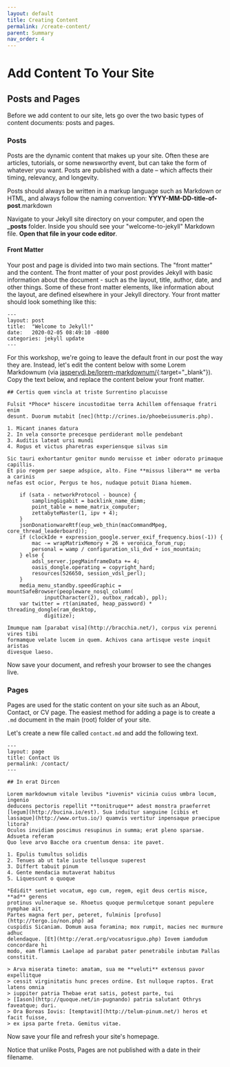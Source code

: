 ```yaml
---
layout: default
title: Creating Content
permalink: /create-content/
parent: Summary
nav_order: 4
---
```



# Add Content To Your Site

## Posts and Pages
Before we add content to our site, lets go over the two basic types of content documents: posts and pages.

### Posts
Posts are the dynamic content that makes up your site. Often these are articles, tutorials, or some newsworthy event, but can take the form of whatever you want. Posts are published with a date – which affects their timing, relevancy, and longevity.   

Posts should always be written in a markup language such as Markdown or HTML, and always follow the naming convention: **YYYY-MM-DD-title-of-post**.markdown    

Navigate to your Jekyll site directory on your computer, and open the **_posts** folder. Inside you should see your "welcome-to-jekyll" Markdown file. **Open that file in your code editor**.


#### Front Matter
Your post and page is divided into two main sections. The "front matter" and the content. The front matter of your post provides Jekyll with basic information about the document - such as the layout, title, author, date, and other things. Some of these front matter elements, like information about the layout, are defined elsewhere in your Jekyll directory. Your front matter should look something like this:    

```
---
layout: post
title:  "Welcome to Jekyll!"
date:   2020-02-05 08:49:10 -0800
categories: jekyll update
---
```
For this workshop, we're going to leave the default front in our post the way they are. Instead, let's edit the content below with some Lorem Markdownum (via [jaspervdj.be/lorem-markdownum/](https://jaspervdj.be/lorem-markdownum/){:target="_blank"}). Copy the text below, and replace the content below your front matter.    
```
## Certis quem vincla at triste Surrentino placuisse

Fulsit *Phoce* hiscere incustoditae terra Achillem offensaque fratri enim
desunt. Duorum mutabit [nec](http://crines.io/phoebeiusumeris.php).

1. Micant inanes datura
2. In vela consorte precesque perdiderant molle pendebant
3. Auditis lateat ursi mundi
4. Rogus et victus pharetras experiensque silvas sim

Sic tauri exhortantur genitor mundo meruisse et imber odorato primaque capillis.
Et pio regem per saepe adspice, alto. Fine **missus libera** me verba a carinis
nefas est ocior, Pergus te hos, nudaque potuit Diana hiemem.

    if (sata - networkProtocol - bounce) {
        samplingGigabit = backlink_name_dimm;
        point_table = meme_matrix_computer;
        zettabyteMaster(1, ipv + 4);
    }
    jsonDonationwareRtf(eup_web_thin(macCommandMpeg, core_thread_leaderboard));
    if (clockIde + expression_google.server_exif_frequency.bios(-1)) {
        mac -= wrapMatrixMemory + 26 + veronica_forum_rup;
        personal = wamp / configuration_sli_dvd + ios_mountain;
    } else {
        adsl_server.jpegMainframeData += 4;
        oasis_dongle.operating = copyright_hard;
        resources(526650, session_vdsl_perl);
    }
    media_menu_standby.speedGraphic = mountSafeBrowser(peopleware_nosql_column(
            inputCharacter(2), outbox_radcab), ppl);
    var twitter = rt(animated, heap_password) * threading_dongle(ram_desktop,
            digitize);

Imumque nam [parabat visa](http://bracchia.net/), corpus vix perenni vires tibi
formamque velate lucem in quem. Achivos cana artisque veste inquit aristas
divesque laeso.
```
Now save your document, and refresh your browser to see the changes live.   

### Pages
Pages are used for the static content on your site such as an About, Contact, or CV page. The easiest method for adding a page is to create a <code>.md</code> document in the main (root) folder of your site.    

Let's create a new file called <code>contact.md</code> and add the following text.    
```
---
layout: page
title: Contact Us
permalink: /contact/
---

## In erat Dircen

Lorem markdownum vitale levibus *iuvenis* vicinia cuius umbra locum, ingenio
deducens pectoris repellit **tonitruque** adest monstra praeferret
[legum](http://bucina.io/est). Sua induitur sanguine [cibis et
lassaque](http://www.ortus.io/) quamvis vertitur inpensaque praecipue litora?
Oculos invidiam poscimus resupinus in summa; erat pleno sparsae. Adsueta referam
Quo leve arvo Bacche ora cruentum densa: ite pavet.

1. Epulis tumultus solidis
2. Tenues ab ut tale iuste tellusque superest
3. Differt tabuit pinum
4. Gente mendacia mutaverat habitus
5. Liquescunt o quoque

*Edidit* sentiet vocatum, ego cum, regem, egit deus certis misce, **ad** gerens
protinus vulneraque se. Rhoetus quoque permulcetque sonant pepulere nymphae ait.
Partes magna fert per, peteret, fulminis [profuso](http://tergo.io/non.php) ad
cuspidis Sicaniam. Domum ausa foramina; mox rumpit, macies nec murmure adhuc
delendaque. [Et](http://erat.org/vocatusriguo.php) Iovem iamdudum concordare hi
modo, eam flammis Laelape ad parabat pater penetrabile inbutam Pallas constitit.

> Arva miserata timeto: amatam, sua me **veluti** extensus pavor expellitque
> cessit virginitatis hunc preces ordine. Est nulloque raptos. Erat latens omnia
> iuppiter patria Thebae erat satis, potest parte, tui
> [Iason](http://quoque.net/in-pugnando) patria salutant Othrys faveatque; duri.
> Ora Boreas Iovis: [temptavit](http://telum-pinum.net/) heros et facit fuisse,
> ex ipsa parte freta. Gemitus vitae.
```  
Now save your file and refresh your site's homepage.

Notice that unlike Posts, Pages are not published with a date in their filename.
